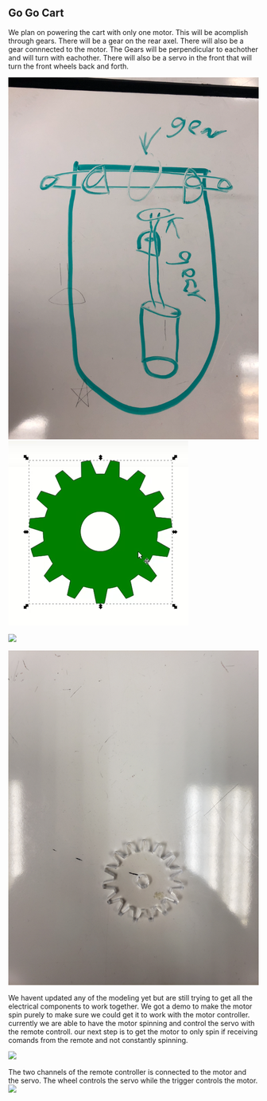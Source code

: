 ## Go Go Cart
We plan on powering the cart with only one motor. This will be acomplish through gears. 
There will be a gear on the rear axel. There will also be a gear connnected to the motor.
The Gears will be perpendicular to eachother and will turn with eachother. 
There will also be a servo in the front that will turn the front wheels back and forth. 

![](first_concept.png)
![](gear.PNG)


![](Servo_controlled.gif)


![](real_gear.jpg)


We havent updated any of the modeling yet but are still trying to get all the electrical components to work together. 
We got a demo to make the motor spin purely to make sure we could get it to work with the motor controller.
currently we are able to have the motor spinning and control the servo with the remote controll. our next step is to
get the motor to only spin if receiving comands from the remote and not constantly spinning. 

![](progress_1.gif)



The two channels of the remote controller is connected to the motor and the servo. The wheel controls the servo while the trigger controls the motor. 
![](Progress_2.gif)
